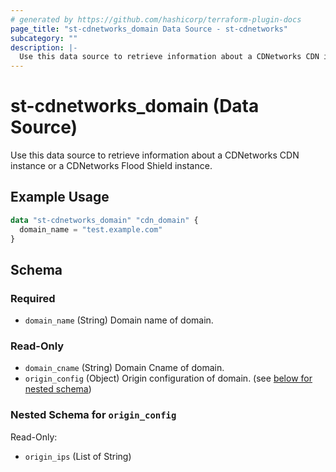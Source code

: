 ```yaml
---
# generated by https://github.com/hashicorp/terraform-plugin-docs
page_title: "st-cdnetworks_domain Data Source - st-cdnetworks"
subcategory: ""
description: |-
  Use this data source to retrieve information about a CDNetworks CDN instance or a CDNetworks Flood Shield instance.
---
```


# st-cdnetworks_domain (Data Source)

Use this data source to retrieve information about a CDNetworks CDN instance or a CDNetworks Flood Shield instance.

## Example Usage

```terraform
data "st-cdnetworks_domain" "cdn_domain" {
  domain_name = "test.example.com"
}
```

<!-- schema generated by tfplugindocs -->
## Schema

### Required

- `domain_name` (String) Domain name of domain.

### Read-Only

- `domain_cname` (String) Domain Cname of domain.
- `origin_config` (Object) Origin configuration of domain. (see [below for nested schema](#nestedatt--origin_config))

<a id="nestedatt--origin_config"></a>
### Nested Schema for `origin_config`

Read-Only:

- `origin_ips` (List of String)


